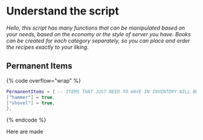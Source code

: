 # Understand the script

_Hello, this script has many functions that can be manipulated based on your needs, based on the economy or the style of server you have. Books can be created for each category separately, so you can place and order the recipes exactly to your liking._

## Permanent Items

{% code overflow="wrap" %}
```lua
PermanentItems = { -- ITEMS THAT JUST NEED TO HAVE IN INVENTORY WILL NOT REMOVE THEM WHEN CRAFTING
["hammer"] = true,
["shovel"] = true,
}, 
```
{% endcode %}

Here are made&#x20;
